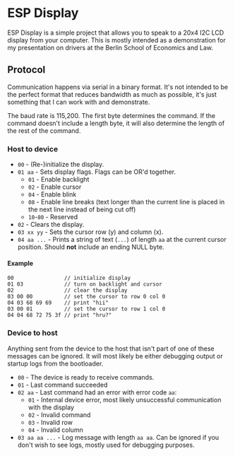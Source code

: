 # ESP Display

ESP Display is a simple project that allows you to speak to a 20x4 I2C LCD display from your computer. This is mostly intended as a demonstration for my presentation on drivers at the Berlin School of Economics and Law.

## Protocol

Communication happens via serial in a binary format. It's not intended to be the perfect format that reduces bandwidth as much as possible, it's just something that I can work with and demonstrate.

The baud rate is 115,200. The first byte determines the command. If the command doesn't include a length byte, it will also determine the length of the rest of the command.

### Host to device

- `00` - (Re-)initialize the display.
- `01 aa` - Sets display flags. Flags can be OR'd together.
  - `01` - Enable backlight
  - `02` - Enable cursor
  - `04` - Enable blink
  - `08` - Enable line breaks (text longer than the current line is placed in the next line instead of being cut off)
  - `10`-`80` - Reserved
- `02` - Clears the display.
- `03 xx yy` - Sets the cursor row (y) and column (x).
- `04 aa ...` - Prints a string of text (`...`) of length `aa` at the current cursor position. Should **not** include an ending NULL byte.

#### Example

```
00                // initialize display
01 03             // turn on backlight and cursor
02                // clear the display
03 00 00          // set the cursor to row 0 col 0
04 03 68 69 69    // print "hii"
03 00 01          // set the cursor to row 1 col 0
04 04 68 72 75 3f // print "hru?"
```

### Device to host

Anything sent from the device to the host that isn't part of one of these messages can be ignored.
It will most likely be either debugging output or startup logs from the bootloader.

- `00` - The device is ready to receive commands.
- `01` - Last command succeeded
- `02 aa` - Last command had an error with error code `aa`:
  - `01` - Internal device error, most likely unsuccessful communication with the display
  - `02` - Invalid command
  - `03` - Invalid row
  - `04` - Invalid column
- `03 aa aa ...` - Log message with length `aa aa`. Can be ignored if you don't wish to see logs, mostly used for debugging purposes.
